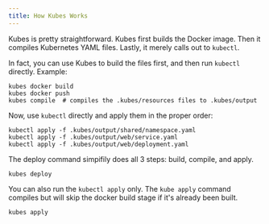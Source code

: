 ```yaml
---
title: How Kubes Works
---
```


Kubes is pretty straightforward. Kubes first builds the Docker image. Then it compiles Kubernetes YAML files. Lastly, it merely calls out to `kubectl`.

In fact, you can use Kubes to build the files first, and then run `kubectl` directly. Example:

    kubes docker build
    kubes docker push
    kubes compile  # compiles the .kubes/resources files to .kubes/output

Now, use `kubectl` directly and apply them in the proper order:

    kubectl apply -f .kubes/output/shared/namespace.yaml
    kubectl apply -f .kubes/output/web/service.yaml
    kubectl apply -f .kubes/output/web/deployment.yaml

The deploy command simpifily does all 3 steps: build, compile, and apply.

    kubes deploy

You can also run the `kubectl apply` only. The `kube apply` command compiles but will skip the docker build stage if it's already been built.

    kubes apply
